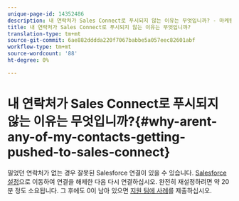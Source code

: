 ```yaml
---
unique-page-id: 14352486
description: 내 연락처가 Sales Connect로 푸시되지 않는 이유는 무엇입니까? - 마케팅 문서 - 제품 설명서
title: 내 연락처가 Sales Connect로 푸시되지 않는 이유는 무엇입니까?
translation-type: tm+mt
source-git-commit: 6ae882dddda220f7067babbe5a057eec82601abf
workflow-type: tm+mt
source-wordcount: '88'
ht-degree: 0%

---
```



# 내 연락처가 Sales Connect로 푸시되지 않는 이유는 무엇입니까?{#why-arent-any-of-my-contacts-getting-pushed-to-sales-connect}

밀었던 연락처가 없는 경우 잘못된 Salesforce 연결이 있을 수 있습니다. [Salesforce 설정](https://toutapp.com/login)으로 이동하여 연결을 해제한 다음 다시 연결하십시오. 완전히 재설정하려면 약 20분 정도 소요됩니다. 그 후에도 0이 남아 있으면 [지원 팀에 사례](https://nation.marketo.com/t5/Support/ct-p/Support#)를 제출하십시오.
